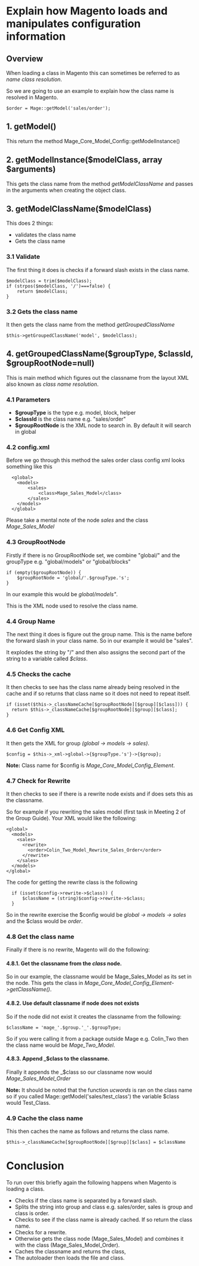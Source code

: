 # Explain how Magento loads and manipulates configuration information


## Overview

When loading a class in Magento this can sometimes be referred to as *name class resolution*.

So we are going to use an example to explain how the class name is resolved in Magento.


    $order = Mage::getModel('sales/order');



## 1. getModel()

This return the method Mage_Core_Model_Config::getModelInstance()


## 2. getModelInstance($modelClass, array $arguments)

This gets the class name from the method *getModelClassName* and passes in the arguments when creating the object class.



## 3. getModelClassName($modelClass)

This does 2 things:

- validates the class name
- Gets the class name

### 3.1 Validate

The first thing it does is checks if a forward slash exists in the class name.


    $modelClass = trim($modelClass);
    if (strpos($modelClass, '/')===false) {
        return $modelClass;
    }


### 3.2 Gets the class name

It then gets the class name from the method *getGroupedClassName*

    $this->getGroupedClassName('model', $modelClass);


## 4. getGroupedClassName($groupType, $classId, $groupRootNode=null)

This is main method which figures out the classname from the layout XML also known as *class name resolution*.

### 4.1 Parameters

- **$groupType** is the type e.g. model, block, helper
- **$classId** is the class name e.g. "sales/order"
- **$groupRootNode** is the XML node to search in. By default it will search in global



### 4.2 config.xml

Before we go through this method the sales order class config xml looks something like this

      <global>
        <models>
            <sales>
                <class>Mage_Sales_Model</class>
            </sales>
        </models>
      </global>

Please take a mental note of the node *sales* and the class *Mage_Sales_Model*


### 4.3 GroupRootNode

Firstly if there is no GroupRootNode set, we combine "global/" and the groupType e.g. "global/models" or "global/blocks"

    if (empty($groupRootNode)) {
        $groupRootNode = 'global/'.$groupType.'s';
    }

In our example this would be *global/models"*.

This is the XML node used to resolve the class name.


### 4.4 Group Name

The next thing it does is figure out the group name. This is the name before the forward slash in your class name. So in our example it would be "sales".

It explodes the string by "/" and then also assigns the second part of the string to a variable called *$class*.


### 4.5 Checks the cache

It then checks to see has the class name already being resolved in the cache and if so returns that class name so it does not need to repeat itself.

    if (isset($this->_classNameCache[$groupRootNode][$group][$class])) {
      return $this->_classNameCache[$groupRootNode][$group][$class];
    }


### 4.6 Get Config XML

It then gets the XML for group *(global -> models -> sales)*.


    $config = $this->_xml->global->{$groupType.'s'}->{$group};


**Note:** Class name for $config is *Mage_Core_Model_Config_Element*.


### 4.7 Check for Rewrite

It then checks to see if there is a rewrite node exists and if does sets this as the classname.


So for example if you rewriting the sales model (first task in Meeting 2 of the Group Guide). Your XML would like the following:


    <global>
      <models>
        <sales>
          <rewrite>
            <order>Colin_Two_Model_Rewrite_Sales_Order</order>
          </rewrite>
        </sales>
      </models>
    </global>


The code for getting the rewrite class is the following

      if (isset($config->rewrite->$class)) {
          $className = (string)$config->rewrite->$class;
      }

So in the rewrite exercise the $config would be *global -> models -> sales* and the $class would be *order*.


### 4.8 Get the class name

Finally if there is no rewrite, Magento will do the following:

#### 4.8.1. Get the classname from the *class* node.

So in our example, the classname would be Mage_Sales_Model as its set in the *<class>* node.
This gets the class in *Mage_Core_Model_Config_Element->getClassName()*.


####  4.8.2. Use default classname if node does not exists

So if the node did not exist it creates the classname from the following:

    $className = 'mage_'.$group.'_'.$groupType;

So if you were calling it from a package outside Mage e.g. Colin_Two then the class name would be *Mage_Two_Model*.


#### 4.8.3. Append _$class to the classname.

Finally it appends the _$class so our classname now would *Mage_Sales_Model_Order*

**Note:** It should be noted that the function *ucwords* is ran on the class name so if you called Mage::getModel('sales/test_class') the variable $class would Test_Class.


### 4.9 Cache the class name

This then caches the name as follows and returns the class name.

    $this->_classNameCache[$groupRootNode][$group][$class] = $className


# Conclusion

To run over this briefly again the following happens when Magento is loading a class.

- Checks if the class name is separated by a forward slash.
- Splits the string into group and class e.g. sales/order, sales is group and class is order.
- Checks to see if the class name is already cached. If so return the class name.
- Checks for a rewrite.
- Otherwise gets the class node (Mage_Sales_Model) and combines it with the class (Mage_Sales_Model_Order).
- Caches the classname and returns the class,
- The autoloader then loads the file and class.
